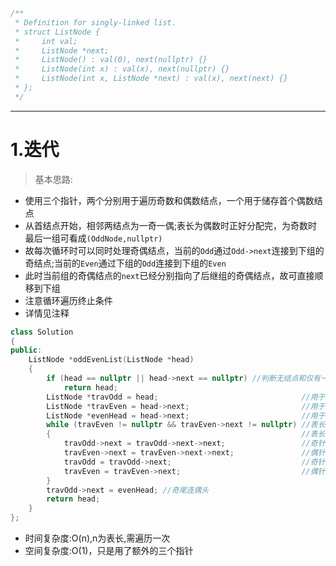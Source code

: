 ```cpp
/**
 * Definition for singly-linked list.
 * struct ListNode {
 *     int val;
 *     ListNode *next;
 *     ListNode() : val(0), next(nullptr) {}
 *     ListNode(int x) : val(x), next(nullptr) {}
 *     ListNode(int x, ListNode *next) : val(x), next(next) {}
 * };
 */
```

***

# 1.迭代
> 基本思路:

- 使用三个指针，两个分别用于遍历奇数和偶数结点，一个用于储存首个偶数结点
- 从首结点开始，相邻两结点为一奇一偶;表长为偶数时正好分配完，为奇数时最后一组可看成`(OddNode,nullptr)`
- 故每次循环时可以同时处理奇偶结点，当前的`Odd`通过`Odd->next`连接到下组的奇结点;当前的`Even`通过下组的`Odd`连接到下组的`Even`
- 此时当前组的奇偶结点的`next`已经分别指向了后继组的奇偶结点，故可直接顺移到下组
- 注意循环遍历终止条件
- 详情见注释

```cpp
class Solution
{
public:
    ListNode *oddEvenList(ListNode *head)
    {
        if (head == nullptr || head->next == nullptr) //判断无结点和仅有一结点
            return head;
        ListNode *travOdd = head;                                //用于遍历编号为奇数的结点
        ListNode *travEven = head->next;                         //用于遍历编号为偶数的结点
        ListNode *evenHead = head->next;                         //用于定位"偶数"链表的头结点
        while (travEven != nullptr && travEven->next != nullptr) //表长为偶数时travEven==nullptr终止
        {                                                        //表长为奇数时travEven->next==nullptr终止
            travOdd->next = travOdd->next->next;                 //奇针跨越
            travEven->next = travEven->next->next;               //偶针跨越
            travOdd = travOdd->next;                             //奇针顺移
            travEven = travEven->next;                           //偶针顺移
        }
        travOdd->next = evenHead; //奇尾连偶头
        return head;
    }
};
```

- 时间复杂度:O(n),n为表长,需遍历一次
- 空间复杂度:O(1)，只是用了额外的三个指针
